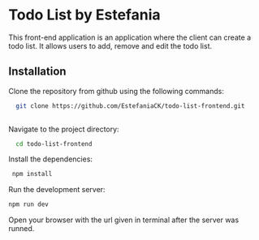 # Todo List by Estefania 
This front-end application is an application where the client can create a todo list. It allows users to add, remove and edit the todo list. 

## Installation

Clone the repository from github using the following commands: 

```bash
  git clone https://github.com/EstefaniaCK/todo-list-frontend.git
  
```
Navigate to the project directory:

```bash
  cd todo-list-frontend
```
Install the dependencies:

```bash
 npm install
```
Run the development server:

```bash
npm run dev
```
Open your browser with the url given in terminal after the server was runned.
